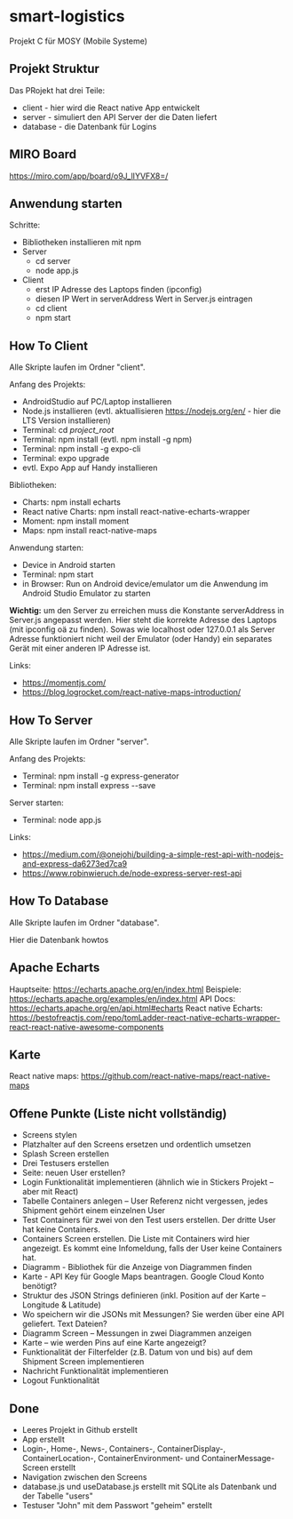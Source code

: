 # smart-logistics
Projekt C für MOSY (Mobile Systeme)

## Projekt Struktur

Das PRojekt hat drei Teile:
-   client - hier wird die React native App entwickelt
-   server - simuliert den API Server der die Daten liefert
-   database - die Datenbank für Logins

## MIRO Board

https://miro.com/app/board/o9J_lIYVFX8=/

## Anwendung starten
Schritte:
-	Bibliotheken installieren mit npm
-   Server
	-	cd server
	-	node app.js
-	Client
	-	erst IP Adresse des Laptops finden (ipconfig)
	-	diesen IP Wert in serverAddress Wert in Server.js eintragen
	-	cd client
	-	npm start

## How To Client

Alle Skripte laufen im Ordner "client".

Anfang des Projekts:
-   AndroidStudio auf PC/Laptop installieren
-   Node.js installieren (evtl. aktuallisieren https://nodejs.org/en/ - hier die LTS Version installieren)
-   Terminal: cd _project_root_
-   Terminal: npm install (evtl. npm install -g npm)
-   Terminal: npm install -g expo-cli
-   Terminal: expo upgrade
-   evtl. Expo App auf Handy installieren

Bibliotheken:
-   Charts: npm install echarts
-   React native Charts: npm install react-native-echarts-wrapper
-   Moment: npm install moment
-   Maps: npm install react-native-maps

Anwendung starten:
-   Device in Android starten
-   Terminal: npm start
-   in Browser: Run on Android device/emulator um die Anwendung im Android Studio Emulator zu starten

**Wichtig:** um den Server zu erreichen muss die Konstante serverAddress in Server.js angepasst werden.
Hier steht die korrekte Adresse des Laptops (mit ipconfig oä zu finden).
Sowas wie localhost oder 127.0.0.1 als Server Adresse funktioniert nicht weil der Emulator (oder Handy) ein separates Gerät mit einer anderen IP Adresse ist.

Links:
-   https://momentjs.com/
-   https://blog.logrocket.com/react-native-maps-introduction/

## How To Server

Alle Skripte laufen im Ordner "server".

Anfang des Projekts:
-   Terminal: npm install -g express-generator
-   Terminal: npm install express --save

Server starten:
-   Terminal: node app.js

Links:
-   https://medium.com/@onejohi/building-a-simple-rest-api-with-nodejs-and-express-da6273ed7ca9
-   https://www.robinwieruch.de/node-express-server-rest-api

## How To Database

Alle Skripte laufen im Ordner "database".

Hier die Datenbank howtos

## Apache Echarts

Hauptseite: https://echarts.apache.org/en/index.html
Beispiele: https://echarts.apache.org/examples/en/index.html
API Docs: https://echarts.apache.org/en/api.html#echarts
React native Echarts: https://bestofreactjs.com/repo/tomLadder-react-native-echarts-wrapper-react-react-native-awesome-components 

## Karte
React native maps: https://github.com/react-native-maps/react-native-maps

## Offene Punkte (Liste nicht vollständig)

-	Screens stylen
-   Platzhalter auf den Screens ersetzen und ordentlich umsetzen
-   Splash Screen erstellen
-	Drei Testusers erstellen
-   Seite: neuen User erstellen?
-	Login Funktionalität implementieren (ähnlich wie in Stickers Projekt – aber mit React)
-	Tabelle Containers anlegen – User Referenz nicht vergessen, jedes Shipment gehört einem einzelnen User
-	Test Containers für zwei von den Test users erstellen. Der dritte User hat keine Containers.
-	Containers Screen erstellen.  Die Liste mit Containers wird hier angezeigt. Es kommt eine Infomeldung, falls der User keine Containers hat.
-	Diagramm - Bibliothek für die Anzeige von Diagrammen finden
-	Karte - API Key für Google Maps beantragen. Google Cloud Konto benötigt?
-	Struktur des JSON Strings definieren (inkl. Position auf der Karte – Longitude & Latitude)
-	Wo speichern wir die JSONs mit Messungen? Sie werden über eine API geliefert. Text Dateien?
-	Diagramm Screen – Messungen in zwei Diagrammen anzeigen
-	Karte – wie werden Pins auf eine Karte angezeigt?
-	Funktionalität der Filterfelder (z.B. Datum von und bis) auf dem Shipment Screen implementieren
-	Nachricht Funktionalität implementieren
-	Logout Funktionalität

## Done
-	Leeres Projekt in Github erstellt
-   App erstellt
-   Login-, Home-, News-, Containers-, ContainerDisplay-, ContainerLocation-, ContainerEnvironment- und ContainerMessage-Screen erstellt
-   Navigation zwischen den Screens
-   database.js und useDatabase.js erstellt mit SQLite als Datenbank und der Tabelle "users"
-   Testuser "John" mit dem Passwort "geheim" erstellt
